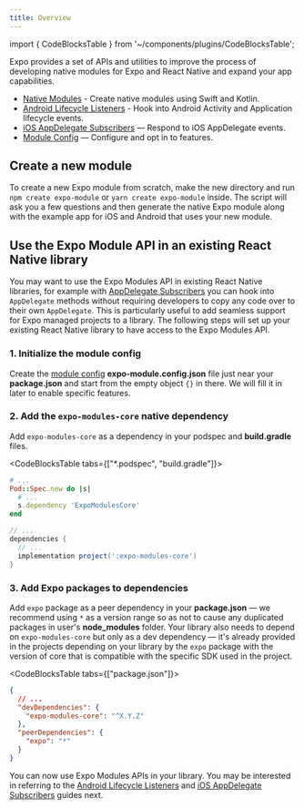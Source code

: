 ```yaml
---
title: Overview
---
```


import { CodeBlocksTable } from '~/components/plugins/CodeBlocksTable';

Expo provides a set of APIs and utilities to improve the process of developing native modules for Expo and React Native and expand your app capabilities.

- [Native Modules](./module-api.md) - Create native modules using Swift and Kotlin.
- [Android Lifecycle Listeners](./android-lifecycle-listeners.md) - Hook into Android Activity and Application lifecycle events.
- [iOS AppDelegate Subscribers](./appdelegate-subscribers.md) — Respond to iOS AppDelegate events.
- [Module Config](./module-config.md) — Configure and opt in to features.

## Create a new module

To create a new Expo module from scratch, make the new directory and run `npm create expo-module` or `yarn create expo-module` inside.
The script will ask you a few questions and then generate the native Expo module along with the example app for iOS and Android that uses your new module.

## Use the Expo Module API in an existing React Native library

You may want to use the Expo Modules API in existing React Native libraries, for example with [AppDelegate Subscribers](./appdelegate-subscribers.md) you can hook into `AppDelegate` methods without requiring developers to copy any code over to their own `AppDelegate`. This is particularly useful to add seamless support for Expo managed projects to a library. The following steps will set up your existing React Native library to have access to the Expo Modules API.

### 1. Initialize the module config

Create the [module config](module-config) **expo-module.config.json** file just near your **package.json** and start from the empty object `{}` in there. We will fill it in later to enable specific features. <br/>

### 2. Add the `expo-modules-core` native dependency

Add `expo-modules-core` as a dependency in your podspec and **build.gradle** files.<br/>

<CodeBlocksTable tabs={["*.podspec", "build.gradle"]}>

```ruby
# ...
Pod::Spec.new do |s|
  # ...
  s.dependency 'ExpoModulesCore'
end
```

```groovy
// ...
dependencies {
  // ...
  implementation project(':expo-modules-core')
}
```

</CodeBlocksTable>

### 3. Add Expo packages to dependencies

Add `expo` package as a peer dependency in your **package.json** — we recommend using `*` as a version range so as not to cause any duplicated packages in user's **node_modules** folder. Your library also needs to depend on `expo-modules-core` but only as a dev dependency — it's already provided in the projects depending on your library by the `expo` package with the version of core that is compatible with the specific SDK used in the project.<br/>

<CodeBlocksTable tabs={["package.json"]}>

```json
{
  // ...
  "devDependencies": {
    "expo-modules-core": "^X.Y.Z"
  },
  "peerDependencies": {
    "expo": "*"
  }
}
```

</CodeBlocksTable>

You can now use Expo Modules APIs in your library. You may be interested in referring to the [Android Lifecycle Listeners](./android-lifecycle-listeners.md) and [iOS AppDelegate Subscribers](./appdelegate-subscribers.md) guides next.

